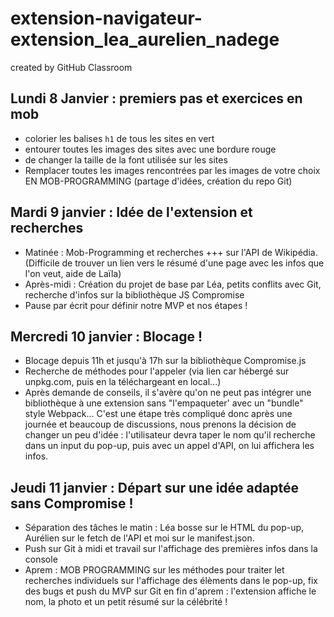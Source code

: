 # extension-navigateur-extension_lea_aurelien_nadege
created by GitHub Classroom

## Lundi 8 Janvier : premiers pas et exercices en mob
- colorier les balises `h1` de tous les sites en vert
- entourer toutes les images des sites avec une bordure rouge
- de changer la taille de la font utilisée sur les sites
- Remplacer toutes les images rencontrées par les images de votre choix
EN MOB-PROGRAMMING (partage d'idées, création du repo Git)

## Mardi 9 janvier : Idée de l'extension et recherches
- Matinée : Mob-Programming et recherches +++ sur l'API de Wikipédia. (Difficile de trouver un lien vers le résumé d'une page avec les infos que l'on veut, aide de Laïla)
- Après-midi : Création du projet de base par Léa, petits conflits avec Git, recherche d'infos sur la bibliothèque JS Compromise
- Pause par écrit pour définir notre MVP et nos étapes !

## Mercredi 10 janvier : Blocage !
- Blocage depuis 11h et jusqu'à 17h sur la bibliothèque Compromise.js
- Recherche de méthodes pour l'appeler (via lien car hébergé sur unpkg.com, puis en la téléchargeant en local...)
- Après demande de conseils, il s'avère qu'on ne peut pas intégrer une bibliothèque à une extension sans "l'empaqueter' avec un "bundle" style Webpack... C'est une étape très compliqué donc après une journée et beaucoup de discussions, nous prenons la décision de changer  un peu d'idée : l'utilisateur devra taper le nom qu'il recherche dans un input du pop-up, puis avec un appel d'API, on lui affichera les infos.

## Jeudi 11 janvier : Départ sur une idée adaptée sans Compromise !
- Séparation des tâches le matin : Léa bosse sur le HTML du pop-up, Aurélien sur le fetch de l'API et moi sur le manifest.json.
- Push sur Git à midi et travail sur l'affichage des premières infos dans la console
- Aprem : MOB PROGRAMMING sur les méthodes pour traiter let recherches individuels sur l'affichage des élèments dans le pop-up, fix des bugs et push du MVP sur Git en fin d'aprem : l'extension affiche le nom, la photo et un petit résumé sur la célébrité !
